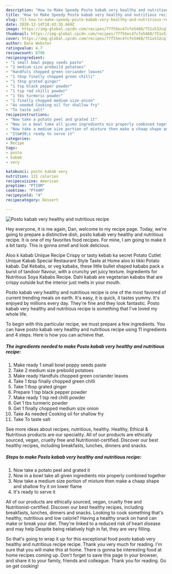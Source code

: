 ```yaml
---
description: "How to Make Speedy Posto kabab very healthy and nutritious recipe"
title: "How to Make Speedy Posto kabab very healthy and nutritious recipe"
slug: 711-how-to-make-speedy-posto-kabab-very-healthy-and-nutritious-recipe
date: 2020-12-14T18:43:35.669Z
image: https://img-global.cpcdn.com/recipes/77f55ec47cfe5460/751x532cq70/posto-kabab-very-healthy-and-nutritious-recipe-recipe-main-photo.jpg
thumbnail: https://img-global.cpcdn.com/recipes/77f55ec47cfe5460/751x532cq70/posto-kabab-very-healthy-and-nutritious-recipe-recipe-main-photo.jpg
cover: https://img-global.cpcdn.com/recipes/77f55ec47cfe5460/751x532cq70/posto-kabab-very-healthy-and-nutritious-recipe-recipe-main-photo.jpg
author: Dale Webster
ratingvalue: 4.7
reviewcount: 8796
recipeingredient:
- "1 small bowl poppy seeds paste"
- "2 medium size preboild potatoes"
- "Handfuls chopped green coriander leaves"
- "1 tbsp finally chopped green chilli"
- "1 tbsp grated ginger"
- "1 tsp black pepper powder"
- "1 tsp red chilli powder"
- "1 tbs turmeric powder"
- "1 finally chopped medium size onion"
- "As needed Cooking oil for shallow fry"
- "To taste salt"
recipeinstructions:
- "Now take a potato peel and grated it"
- "Now in a bowl take all given ingredients mix properly combined together"
- "Now take a medium size portion of mixture then make a chaap shape and shallow fry it on lower flame"
- "It&#39;s ready to serve it"
categories:
- Recipe
tags:
- posto
- kabab
- very

katakunci: posto kabab very 
nutrition: 121 calories
recipecuisine: American
preptime: "PT19M"
cooktime: "PT44M"
recipeyield: "4"
recipecategory: Dessert

---
```



![Posto kabab very healthy and nutritious recipe](https://img-global.cpcdn.com/recipes/77f55ec47cfe5460/751x532cq70/posto-kabab-very-healthy-and-nutritious-recipe-recipe-main-photo.jpg)

Hey everyone, it is me again, Dan, welcome to my recipe page. Today, we're going to prepare a distinctive dish, posto kabab very healthy and nutritious recipe. It is one of my favorites food recipes. For mine, I am going to make it a bit tasty. This is gonna smell and look delicious.

Aloo k kabab Unique Recipe Crispy or tasty kebab ka secret Potato Cutlet Unique Kabab Special Restaurant Style Taste at Home aloo ki tikki Potato kabab. Dal Kebabs, or veg kababs, these little bullet shaped kababs pack a burst of tandoor flavour, with a crunchy yet juicy texture. Ingredients for Nutritious Soya Kababs Recipe. Dahi kabab are vegetarian kababs that are crispy outside but the interior just melts in your mouth.

Posto kabab very healthy and nutritious recipe is one of the most favored of current trending meals on earth. It's easy, it is quick, it tastes yummy. It's enjoyed by millions every day. They're fine and they look fantastic. Posto kabab very healthy and nutritious recipe is something that I've loved my whole life.


To begin with this particular recipe, we must prepare a few ingredients. You can have posto kabab very healthy and nutritious recipe using 11 ingredients and 4 steps. Here is how you can achieve that.

<!--inarticleads1-->

##### The ingredients needed to make Posto kabab very healthy and nutritious recipe:

1. Make ready 1 small bowl poppy seeds paste
1. Take 2 medium size preboild potatoes
1. Make ready Handfuls chopped green coriander leaves
1. Take 1 tbsp finally chopped green chilli
1. Take 1 tbsp grated ginger
1. Prepare 1 tsp black pepper powder
1. Make ready 1 tsp red chilli powder
1. Get 1 tbs turmeric powder
1. Get 1 finally chopped medium size onion
1. Take As needed Cooking oil for shallow fry
1. Take To taste salt


See more ideas about recipes, nutritious, healthy. Healthy, Ethical &amp; Nutritious products are our speciality. All of our products are ethically sourced, vegan, cruelty free and Nutritionist-certified. Discover our best healthy recipes, including breakfasts, lunches, dinners and snacks. 

<!--inarticleads2-->

##### Steps to make Posto kabab very healthy and nutritious recipe:

1. Now take a potato peel and grated it
1. Now in a bowl take all given ingredients mix properly combined together
1. Now take a medium size portion of mixture then make a chaap shape and shallow fry it on lower flame
1. It&#39;s ready to serve it


All of our products are ethically sourced, vegan, cruelty free and Nutritionist-certified. Discover our best healthy recipes, including breakfasts, lunches, dinners and snacks. Looking to cook something that&#39;s healthy, nutritious and low calorie? Having a healthy snack on hand can make or break your diet. They&#39;re linked to a reduced risk of heart disease and may help Despite being relatively high in fat, they are very filling. 

So that's going to wrap it up for this exceptional food posto kabab very healthy and nutritious recipe recipe. Thank you very much for reading. I'm sure that you will make this at home. There is gonna be interesting food at home recipes coming up. Don't forget to save this page in your browser, and share it to your family, friends and colleague. Thank you for reading. Go on get cooking!
